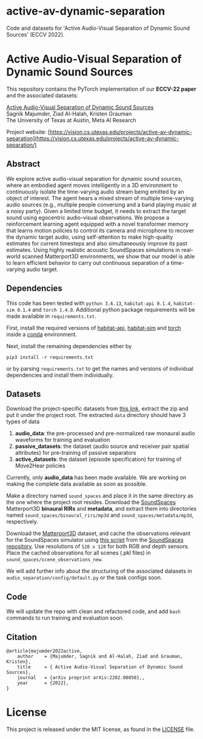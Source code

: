 # active-av-dynamic-separation
Code and datasets for 'Active Audio-Visual Separation of Dynamic Sound Sources' (ECCV 2022).

# Active Audio-Visual Separation of Dynamic Sound Sources
This repository contains the PyTorch implementation of our **ECCV-22 paper** and the associated datasets: 

[Active Audio-Visual Separation of Dynamic Sound Sources](https://vision.cs.utexas.edu/projects/active-av-dynamic-separation)<br />
Sagnik Majumder, Ziad Al-Halah, Kristen Grauman<br />
The University of Texas at Austin, Meta AI Research

Project website: [https://vision.cs.utexas.edu/projects/active-av-dynamic-separation](https://vision.cs.utexas.edu/projects/active-av-dynamic-separation/)

## Abstract
We explore active audio-visual separation for dynamic sound sources, where an embodied agent moves intelligently in a 3D environment to continuously isolate the time-varying audio stream being emitted by an object of interest. The agent hears a mixed stream of multiple time-varying audio sources (e.g., multiple people conversing and a band playing music at a noisy party). Given a limited time budget, it needs to extract the target sound using egocentric audio-visual observations. We propose a reinforcement learning agent equipped with a novel transformer memory that learns motion policies to control its camera and microphone to recover the dynamic target audio, using self-attention to make high-quality estimates for current timesteps and also simultaneously improve its past estimates. Using highly realistic acoustic SoundSpaces simulations in real-world scanned Matterport3D environments, we show that our model is able to learn efficient behavior to carry out continuous separation of a time-varying audio target.

## Dependencies
This code has been tested with ```python 3.6.13```, ```habitat-api 0.1.4```, ```habitat-sim 0.1.4``` and ```torch 1.4.0```. Additional python package requirements will be made available in ```requirements.txt```.   
  
First, install the required versions of [habitat-api](https://github.com/facebookresearch/habitat-lab), [habitat-sim](https://github.com/facebookresearch/habitat-sim) and [torch](https://pytorch.org/) inside a [conda](https://www.anaconda.com/) environment. 

Next, install the remaining dependencies either by 
```
pip3 install -r requirements.txt
``` 
or by parsing ```requirements.txt``` to get the names and versions of individual dependencies and install them individually.

## Datasets
Download the project-specific datasets from [this link](https://github.com/SAGNIKMJR/active-av-dynamic-separation), extract the zip and put it under the project root. The extracted ```data``` directory should have 3 types of data
1. **audio_data**: the pre-processed and pre-normalized raw monaural audio waveforms for training and evaluation    
2. **passive_datasets**: the dataset (audio source and receiver pair spatial attributes) for pre-training of passive separators    
3. **active_datasets**: the dataset (episode specification) for training of Move2Hear policies   

Currently, only **audio_data** has been made available. We are working on making the complete data available as soon as possible.
    
Make a directory named ```sound_spaces``` and place it in the same directory as the one where the project root resides. Download the [SoundSpaces](https://github.com/facebookresearch/sound-spaces/blob/main/soundspaces/README.md) Matterport3D **binaural RIRs** and **metadata**, and extract them into directories named ```sound_spaces/binaural_rirs/mp3d``` and ```sound_spaces/metadata/mp3d```, respectively.    
     
Download the [Matterport3D](https://niessner.github.io/Matterport/) dataset, and cache the observations relevant for the SoundSpaces simulator using [this script](https://github.com/facebookresearch/sound-spaces/blob/main/scripts/cache_observations.py) from the [SoundSpaces repository](https://github.com/facebookresearch/sound-spaces). Use resolutions of ```128 x 128``` for both RGB and depth sensors. Place the cached observations for all scenes (.pkl files) in ```sound_spaces/scene_observations_new```.    
     
We will add further info about the structuring of the associated datasets in ```audio_separation/config/default.py``` or the task configs soon.

## Code
We will update the repo with clean and refactored code, and add ```bash``` commands to run training and evaluation soon.


## Citation
```
@article{majumder2022active,
    author    = {Majumder, Sagnik and Al-Halah, Ziad and Grauman, Kristen},
    title     = { Active Audio-Visual Separation of Dynamic Sound Sources},
    journal   = {arXiv preprint arXiv:2202.00850},,
    year      = {2022},
}
```

# License
This project is released under the MIT license, as found in the [LICENSE](https://github.com/SAGNIKMJR/active-av-dynamic-separation/blob/main/LICENSE) file.
